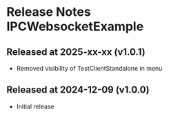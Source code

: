 # Release Notes IPCWebsocketExample

## Released at 2025-xx-xx (v1.0.1)

* Removed visibility of TestClientStandalone in menu

## Released at 2024-12-09 (v1.0.0)

* Initial release